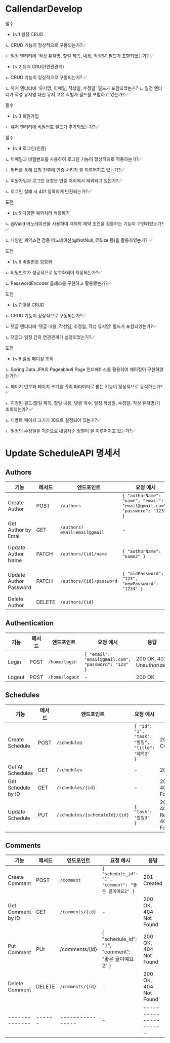 # CallendarDevelop

필수
- Lv.1 일정 CRUD
  
ㄴ CRUD 기능이 정상적으로 구동되는가?✅

ㄴ 일정 엔티티에 '작성 유저명, 할일 제목, 내용, 작성일' 필드가 포함되었는가? ✅

- Lv.2 유저 CRUD(연관관계) 

ㄴ CRUD 기능이 정상적으로 구동되는가? ✅

ㄴ 유저 엔티티에 '유저명, 이메일, 작성일, 수정일' 필드가 포함되었는가? ㄴ 일정 엔티티가 작성 유저명 대신 유저 고유 식별자 필드를 포함하고 있는가?✅

필수

- Lv.3 회원가입

ㄴ 유저 엔티티에 비밀번호 필드가 추가되었는가?✅

필수

- Lv.4 로그인(인증) 

ㄴ 이메일과 비밀번호를 사용하여 로그인 기능이 정상적으로 작동하는가?✅

ㄴ 필터를 통해 요청 전후에 인증 처리가 잘 이루어지고 있는가?✅

ㄴ 회원가입과 로그인 요청은 인증 처리에서 제외되고 있는가?✅

ㄴ 로그인 실패 시 401 정확하게 반환되는가?✅

도전

- Lv.5 다양한 예외처리 적용하기 

ㄴ @Valid 어노테이션을 사용하여 객체의 제약 조건을 검증하는 기능이 구현되었는가?✅

ㄴ 다양한 제약조건 검증 어노테이션(@NotNull, @Size 등)을 활용하였는가? ✅ 

도전

- Lv.6 비밀번호 암호화

ㄴ 비밀번호가 성공적으로 암호화되어 저장되는가?✅

ㄴ PasswordEncoder 클래스를 구현하고 활용했는가?✅

도전

- Lv.7 댓글 CRUD 

ㄴ CRUD 기능이 정상적으로 구동되는가?✅

ㄴ 댓글 엔티티에 '댓글 내용, 작성일, 수정일, 작성 유저명' 필드가 포함되었는가?✅

ㄴ 댓글과 일정 간의 연관관계가 설정되었는가?✅

도전

- Lv.8 일정 페이징 조회 

ㄴ Spring Data JPA의 Pageable과 Page 인터페이스를 활용하여 페이징이 구현하였는가?✅

ㄴ 페이지 번호와 페이지 크기를 쿼리 파라미터로 받는 기능이 정상적으로 동작하는가?✅

ㄴ 지정된 필드(할일 제목, 할일 내용, 댓글 개수, 일정 작성일, 수정일, 작성 유저명)가 조회되는가? ✅

ㄴ 디폴트 페이지 크기가 10으로 설정되어 있는가?✅

ㄴ 일정의 수정일을 기준으로 내림차순 정렬이 잘 이루어지고 있는가?✅

# Update ScheduleAPI 명세서

## Authors

| 기능                     | 메서드    | 엔드포인트                        | 요청 예시                                                                     | 응답                                        |
| ---------------------- | ------ | ---------------------------- | ------------------------------------------------------------------------- | ----------------------------------------- |
| Create Author          | POST   | `/authors`                   | `{ "authorName": "name", "email": "email@gmail.com", "password": "123" }` | 201 Created, 400 Bad Request              |
| Get Author by Email    | GET    | `/authors?email=email@gmail` | -                                                                         | 200 OK, 404 Not Found                     |
| Update Author Name     | PATCH  | `/authors/{id}/name`         | `{ "authorName": "name2" }`                                               | 200 OK, 400 Bad Request, 404 Not Found    |
| Update Author Password | PATCH  | `/authors/{id}/password`     | `{ "oldPassword": "123", "newPassword": "1234" }`                         | 200 OK, 400 Bad Request, 401 Unauthorized |
| Delete Author          | DELETE | `/authors/{id}`              |                                                                           | 200 OK, 404 Not Found                     |

## Authentication

| 기능     | 메서드  | 엔드포인트          | 요청 예시                                               | 응답                       |
| ------ | ---- | -------------- | --------------------------------------------------- | ------------------------ |
| Login  | POST | `/home/login`  | `{ "email": "email@gmail.com", "password": "123" }` | 200 OK, 401 Unauthorized |
| Logout | POST | `/home/logout` | -                                                   | 200 OK                   |

## Schedules

| 기능                 | 메서드  | 엔드포인트                          | 요청 예시                                         | 응답                       
| ------------------ | ---- | ------------------------------ | --------------------------------------------- | -------------------------------------- | 
| Create Schedule    | POST | `/schedules`                   | `{ "id": "1", "task": "할일", "title": "제목2" }` | 201 Created                        |    
| Get All Schedules  | GET  | `/schedules`                   | -                                             | 200 OK                                 |   
| Get Schedule by ID | GET  | `/schedules/{id}`              | -                                             | 200 OK, 404 Not Found                  |   
| Update Schedule    | PUT  | `/schedules/{scheduleId}/{id}` | `{ "task": "할일3" }`                           | 200 OK, 400 Bad Request, 404 Not Found |   

## Comments

| 기능                | 메서드  | 엔드포인트            | 요청 예시                                           | 응답                    |   
| ----------------- | ---- | ---------------- | ----------------------------------------------- | --------------------- | 
| Create Comment    | POST | `/comment`       | `{ "schedule_id": "1", "comment": "좋은 글이예요2" }` | 201 Created           | 
| Get Comment by ID | GET  | `/comments/{id}` | -                                               | 200 OK, 404 Not Found |   
| Put Comment       | PUt  | /comments/{id}   | { "schedule\_id": "1", "comment": "좋은 글이예요2" }  | 200 OK, 404 Not Found |  
| Delete Comment | DELETE | `/comments/{id}` | - | 200 OK, 404 Not Found | 
| -------------- | ------ | ---------------- | - | --------------------- | 





